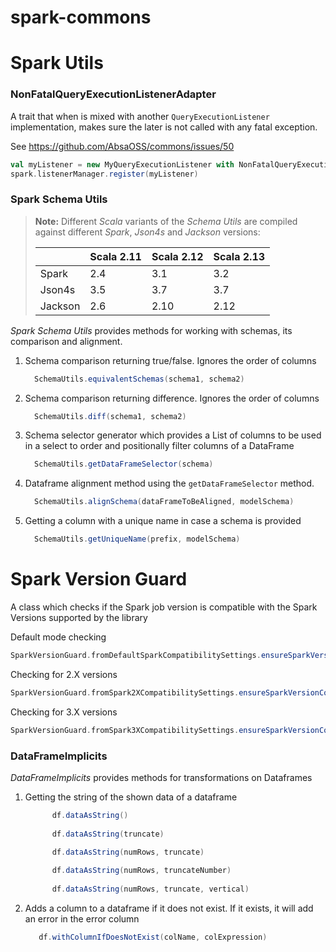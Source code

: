 # spark-commons

# Spark Utils

### NonFatalQueryExecutionListenerAdapter

A trait that when is mixed with another `QueryExecutionListener` implementation, 
makes sure the later is not called with any fatal exception.   

See https://github.com/AbsaOSS/commons/issues/50

```scala
val myListener = new MyQueryExecutionListener with NonFatalQueryExecutionListenerAdapter
spark.listenerManager.register(myListener)
```

### Spark Schema Utils

>
>**Note:**
>Different _Scala_ variants of the _Schema Utils_ are compiled against different _Spark_, _Json4s_ and _Jackson_ versions:
>
>| | Scala 2.11 | Scala 2.12 | Scala 2.13 | 
>|---|---|---|---|
>|Spark| 2.4 | 3.1 | 3.2 |
>|Json4s| 3.5 | 3.7 | 3.7 |
>|Jackson| 2.6 | 2.10 | 2.12 |
_Spark Schema Utils_ provides methods for working with schemas, its comparison and alignment.  

1. Schema comparison returning true/false. Ignores the order of columns

    ```scala
      SchemaUtils.equivalentSchemas(schema1, schema2)
    ```

2. Schema comparison returning difference. Ignores the order of columns

    ```scala
      SchemaUtils.diff(schema1, schema2)
    ```

3. Schema selector generator which provides a List of columns to be used in a 
select to order and positionally filter columns of a DataFrame

    ```scala
      SchemaUtils.getDataFrameSelector(schema)
    ```

4. Dataframe alignment method using the `getDataFrameSelector` method.

    ```scala
      SchemaUtils.alignSchema(dataFrameToBeAligned, modelSchema)
   ```
5. Getting a column with a unique name in case a schema is provided

    ```scala
      SchemaUtils.getUniqueName(prefix, modelSchema)
    ```

# Spark Version Guard

A class which checks if the Spark job version is compatible with the Spark Versions supported by the library

Default mode checking
```scala
SparkVersionGuard.fromDefaultSparkCompatibilitySettings.ensureSparkVersionCompatibility(SPARK_VERSION)
```

Checking for 2.X versions
```scala
SparkVersionGuard.fromSpark2XCompatibilitySettings.ensureSparkVersionCompatibility(SPARK_VERSION)
```

Checking for 3.X versions
```scala
SparkVersionGuard.fromSpark3XCompatibilitySettings.ensureSparkVersionCompatibility(SPARK_VERSION)
```

### DataFrameImplicits
_DataFrameImplicits_ provides methods for transformations on Dataframes  

1. Getting the string of the shown data of a dataframe

    ```scala
          df.dataAsString() 
      
          df.dataAsString(truncate)
      
          df.dataAsString(numRows, truncate)
   
          df.dataAsString(numRows, truncateNumber)
      
          df.dataAsString(numRows, truncate, vertical)
    ```
    
2. Adds a column to a dataframe if it does not exist. If it exists, it will add an error in the error column
    
   ```scala
      df.withColumnIfDoesNotExist(colName, colExpression)
   ```